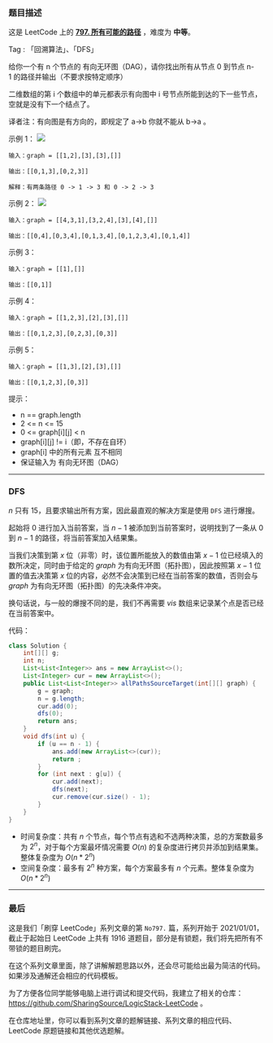 ### 题目描述

这是 LeetCode 上的 **[797. 所有可能的路径](https://leetcode-cn.com/problems/all-paths-from-source-to-target/solution/gong-shui-san-xie-yun-yong-dfs-bao-sou-s-xlz9/)** ，难度为 **中等**。

Tag : 「回溯算法」、「DFS」



给你一个有 n 个节点的 有向无环图（DAG），请你找出所有从节点 0 到节点 n-1 的路径并输出（不要求按特定顺序）

二维数组的第 i 个数组中的单元都表示有向图中 i 号节点所能到达的下一些节点，空就是没有下一个结点了。

译者注：有向图是有方向的，即规定了 a→b 你就不能从 b→a 。



示例 1：
![](https://assets.leetcode.com/uploads/2020/09/28/all_1.jpg)
```
输入：graph = [[1,2],[3],[3],[]]

输出：[[0,1,3],[0,2,3]]

解释：有两条路径 0 -> 1 -> 3 和 0 -> 2 -> 3
```
示例 2：
![](https://assets.leetcode.com/uploads/2020/09/28/all_2.jpg)
```
输入：graph = [[4,3,1],[3,2,4],[3],[4],[]]

输出：[[0,4],[0,3,4],[0,1,3,4],[0,1,2,3,4],[0,1,4]]
```
示例 3：
```
输入：graph = [[1],[]]

输出：[[0,1]]
```
示例 4：
```
输入：graph = [[1,2,3],[2],[3],[]]

输出：[[0,1,2,3],[0,2,3],[0,3]]
```
示例 5：
```
输入：graph = [[1,3],[2],[3],[]]

输出：[[0,1,2,3],[0,3]]
```

提示：
* n == graph.length
* 2 <= n <= 15
* 0 <= graph[i][j] < n
* graph[i][j] != i（即，不存在自环）
* graph[i] 中的所有元素 互不相同
* 保证输入为 有向无环图（DAG）

---

### DFS 

$n$ 只有 $15$，且要求输出所有方案，因此最直观的解决方案是使用 `DFS` 进行爆搜。

起始将 $0$ 进行加入当前答案，当 $n - 1$ 被添加到当前答案时，说明找到了一条从 $0$ 到 $n - 1$ 的路径，将当前答案加入结果集。

当我们决策到第 $x$ 位（非零）时，该位置所能放入的数值由第 $x - 1$ 位已经填入的数所决定，同时由于给定的 $graph$ 为有向无环图（拓扑图），因此按照第 $x - 1$ 位置的值去决策第 $x$ 位的内容，必然不会决策到已经在当前答案的数值，否则会与 $graph$ 为有向无环图（拓扑图）的先决条件冲突。

换句话说，与一般的爆搜不同的是，我们不再需要 $vis$ 数组来记录某个点是否已经在当前答案中。

代码：
```Java
class Solution {
    int[][] g;
    int n;
    List<List<Integer>> ans = new ArrayList<>();
    List<Integer> cur = new ArrayList<>();
    public List<List<Integer>> allPathsSourceTarget(int[][] graph) {
        g = graph; 
        n = g.length;
        cur.add(0);
        dfs(0);
        return ans;
    }
    void dfs(int u) {
        if (u == n - 1) {
            ans.add(new ArrayList<>(cur));
            return ;
        }
        for (int next : g[u]) {
            cur.add(next);
            dfs(next);
            cur.remove(cur.size() - 1);
        }
    }
}
```
* 时间复杂度：共有 $n$ 个节点，每个节点有选和不选两种决策，总的方案数最多为 $2^n$，对于每个方案最坏情况需要 $O(n)$ 的复杂度进行拷贝并添加到结果集。整体复杂度为 $O(n * 2^n)$
* 空间复杂度：最多有 $2^n$ 种方案，每个方案最多有 $n$ 个元素。整体复杂度为 $O(n * 2^n)$

---

### 最后

这是我们「刷穿 LeetCode」系列文章的第 `No797.` 篇，系列开始于 2021/01/01，截止于起始日 LeetCode 上共有 1916 道题目，部分是有锁题，我们将先把所有不带锁的题目刷完。

在这个系列文章里面，除了讲解解题思路以外，还会尽可能给出最为简洁的代码。如果涉及通解还会相应的代码模板。

为了方便各位同学能够电脑上进行调试和提交代码，我建立了相关的仓库：https://github.com/SharingSource/LogicStack-LeetCode 。

在仓库地址里，你可以看到系列文章的题解链接、系列文章的相应代码、LeetCode 原题链接和其他优选题解。

